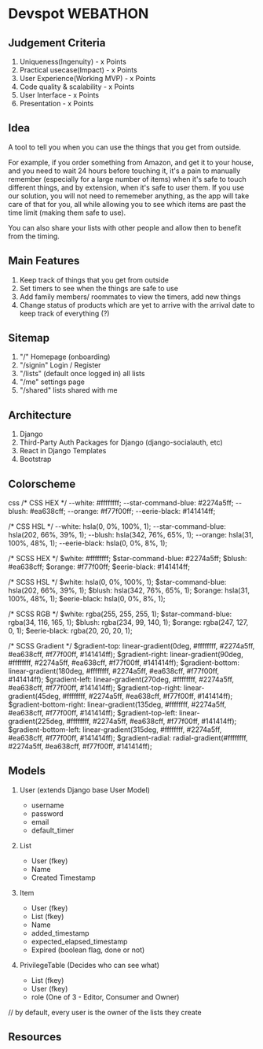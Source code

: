 # Devspot WEBATHON

## Judgement Criteria

1. Uniqueness(Ingenuity) - x Points
2. Practical usecase(Impact) - x Points
3. User Experience(Working MVP) - x Points
4. Code quality & scalability - x Points
5. User Interface - x Points
6. Presentation - x Points

## Idea

A tool to tell you when you can use the things that you get from outside.

For example, if you order something from Amazon, and get it to your house, and you need to wait 24 hours before touching it, it's a pain to manually remember (especially for a large number of items) when it's safe to touch different things, and by extension, when it's safe to user them. If you use our solution, you will not need to rememeber anything, as the app will take care of that for you, all while allowing you to see which items are past the time limit (making them safe to use).

You can also share your lists with other people and allow then to benefit from the timing.

## Main Features

1. Keep track of things that you get from outside
2. Set timers to see when the things are safe to use
3. Add family members/ roommates to view the timers, add new things
4. Change status of products which are yet to arrive with the arrival date to keep track of everything (?)

## Sitemap

1. "/" Homepage (onboarding)
2. "/signin" Login / Register
3. "/lists" (default once logged in) all lists
4. "/me" settings page
5. "/shared" lists shared with me

## Architecture

1. Django
2. Third-Party Auth Packages for Django (django-socialauth, etc)
3. React in Django Templates
4. Bootstrap

## Colorscheme

css
/* CSS HEX */
--white: #ffffffff;
--star-command-blue: #2274a5ff;
--blush: #ea638cff;
--orange: #f77f00ff;
--eerie-black: #141414ff;

/* CSS HSL */
--white: hsla(0, 0%, 100%, 1);
--star-command-blue: hsla(202, 66%, 39%, 1);
--blush: hsla(342, 76%, 65%, 1);
--orange: hsla(31, 100%, 48%, 1);
--eerie-black: hsla(0, 0%, 8%, 1);

/* SCSS HEX */
$white: #ffffffff;
$star-command-blue: #2274a5ff;
$blush: #ea638cff;
$orange: #f77f00ff;
$eerie-black: #141414ff;

/* SCSS HSL */
$white: hsla(0, 0%, 100%, 1);
$star-command-blue: hsla(202, 66%, 39%, 1);
$blush: hsla(342, 76%, 65%, 1);
$orange: hsla(31, 100%, 48%, 1);
$eerie-black: hsla(0, 0%, 8%, 1);

/* SCSS RGB */
$white: rgba(255, 255, 255, 1);
$star-command-blue: rgba(34, 116, 165, 1);
$blush: rgba(234, 99, 140, 1);
$orange: rgba(247, 127, 0, 1);
$eerie-black: rgba(20, 20, 20, 1);

/* SCSS Gradient */
$gradient-top: linear-gradient(0deg, #ffffffff, #2274a5ff, #ea638cff, #f77f00ff, #141414ff);
$gradient-right: linear-gradient(90deg, #ffffffff, #2274a5ff, #ea638cff, #f77f00ff, #141414ff);
$gradient-bottom: linear-gradient(180deg, #ffffffff, #2274a5ff, #ea638cff, #f77f00ff, #141414ff);
$gradient-left: linear-gradient(270deg, #ffffffff, #2274a5ff, #ea638cff, #f77f00ff, #141414ff);
$gradient-top-right: linear-gradient(45deg, #ffffffff, #2274a5ff, #ea638cff, #f77f00ff, #141414ff);
$gradient-bottom-right: linear-gradient(135deg, #ffffffff, #2274a5ff, #ea638cff, #f77f00ff, #141414ff);
$gradient-top-left: linear-gradient(225deg, #ffffffff, #2274a5ff, #ea638cff, #f77f00ff, #141414ff);
$gradient-bottom-left: linear-gradient(315deg, #ffffffff, #2274a5ff, #ea638cff, #f77f00ff, #141414ff);
$gradient-radial: radial-gradient(#ffffffff, #2274a5ff, #ea638cff, #f77f00ff, #141414ff);


## Models

1. User (extends Django base User Model)
    - username
    - password
    - email
    - default_timer

2. List
    - User (fkey)
    - Name
    - Created Timestamp

3. Item
    - User (fkey)
    - List (fkey)
    - Name
    - added_timestamp
    - expected_elapsed_timestamp
    - Expired (boolean flag, done or not)

4. PrivilegeTable (Decides who can see what)
    - List (fkey)
    - User (fkey)
    - role (One of 3 - Editor, Consumer and Owner)

// by default, every user is the owner of the lists they create

## Resources
